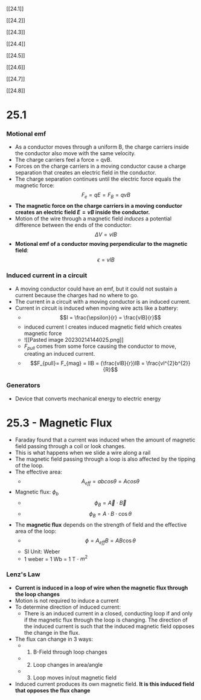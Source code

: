 
[[24.1]]

[[24.2]]

[[24.3]]

[[24.4]]

[[24.5]]

[[24.6]]

[[24.7]]

[[24.8]]
			 
# 25.1
### Motional emf
- As a conductor moves through a uniform B, the charge carriers inside the conductor also move with the same velocity.
- The charge carriers feel a force = qvB. 
- Forces on the charge carriers in a moving conductor cause a charge separation that creates an electric field in the conductor. 
- The charge separation continues until the electric force equals the magnetic force:$$F_{e} = qE = F_{B} = qvB$$
- **The magnetic force on the charge carriers in a moving conductor creates an electric field $E = vB$ inside the conductor.**
- Motion of the wire through a magnetic field *induces* a potential difference between the ends of the conductor:$$\Delta V = vlB$$
- **Motional emf of a conductor moving perpendicular to the magnetic field**:$$\epsilon = vlB$$
### Induced current in a circuit
- A moving conductor could have an emf, but it could not sustain a current because the charges had no where to go. 
- The current in a circuit with a moving conductor is an induced current. 
- Current in circuit is induced when moving wire acts like a battery:
	- $$I = \frac{\epsilon}{r} = \frac{vlB}{r}$$
	- induced current I creates induced magnetic field which creates magnetic force
	- ![[Pasted image 20230214144025.png]]
	- $F_{pull}$ comes from some force causing the conductor to move, creating an induced current.
	- $$F_{pull}= F_{mag} = IlB = (\frac{vlB}{r})lB = \frac{vl^{2}b^{2}}{R}$$
### Generators
- Device that converts mechanical energy to electric energy

# 25.3 - Magnetic Flux
- Faraday found that a current was induced when the amount of magnetic field passing through a coil or look changes.
- This is what happens when we slide a wire along a rail
- The magnetic field passing through a loop is also affected by the tipping of the loop.
- The effective area:
	- $$A_{eff} = ab cos \theta = A cos \theta$$
- Magnetic flux: $\phi_{b}$ 
	- $$\phi_{B} = \overrightarrow{A} \cdot \overrightarrow{B}$$
	- $$\phi_{B}= A \cdot B \cdot \cos \theta$$
- The **magnetic flux** depends on the strength of field and the effective area of the loop:
	- $$\phi = A_{eff} B = AB \cos \theta$$
	- SI Unit: Weber
	- 1 weber = 1 Wb = 1 T $\cdot$ $m^2$
### Lenz's Law
- **Current is induced in a loop of wire when the magnetic flux through the loop changes**
- Motion is not required to induce a current
- To determine direction of induced current:
	- There is an induced current in a closed, conducting loop if and only if the magnetic flux through the loop is changing. The direction of the induced current is such that the induced magnetic field opposes the change in the flux.
- The flux can change in 3 ways:
	- 1. B-Field through loop changes
	- 2. Loop changes in area/angle
	- 3. Loop moves in/out magnetic field
- Induced current produces its own magnetic field. **It is this induced field that opposes the flux change**